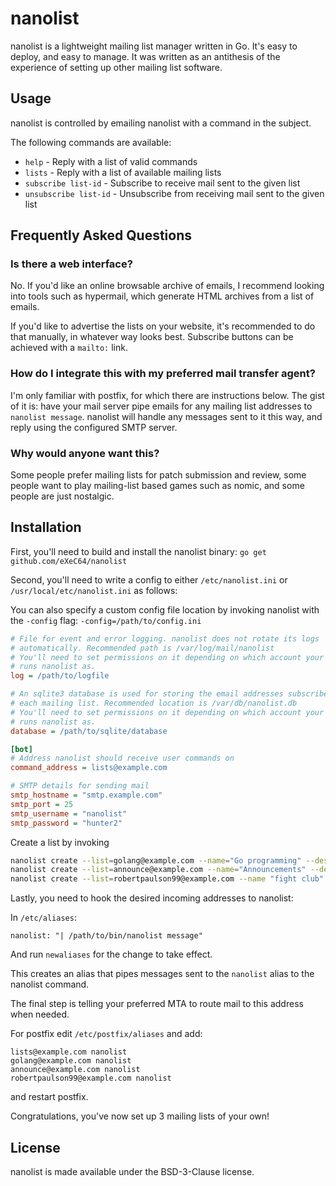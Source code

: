 nanolist
========

nanolist is a lightweight mailing list manager written in Go. It's easy to
deploy, and easy to manage. It was written as an antithesis of the experience
of setting up other mailing list software.

Usage
-----

nanolist is controlled by emailing nanolist with a command in the subject.

The following commands are available:

* `help` - Reply with a list of valid commands
* `lists` - Reply with a list of available mailing lists
* `subscribe list-id` - Subscribe to receive mail sent to the given list
* `unsubscribe list-id` - Unsubscribe from receiving mail sent to the given list

Frequently Asked Questions
--------------------------

### Is there a web interface?

No. If you'd like an online browsable archive of emails, I recommend looking
into tools such as hypermail, which generate HTML archives from a list of
emails.

If you'd like to advertise the lists on your website, it's recommended to do
that manually, in whatever way looks best. Subscribe buttons can be achieved
with a `mailto:` link.

### How do I integrate this with my preferred mail transfer agent?

I'm only familiar with postfix, for which there are instructions below. The
gist of it is: have your mail server pipe emails for any mailing list addresses
to `nanolist message`. nanolist will handle any messages sent to it this way,
and reply using the configured SMTP server.

### Why would anyone want this?

Some people prefer mailing lists for patch submission and review, some people
want to play mailing-list based games such as nomic, and some people are just
nostalgic.

Installation
------------

First, you'll need to build and install the nanolist binary:
`go get github.com/eXeC64/nanolist`

Second, you'll need to write a config to either `/etc/nanolist.ini`
or `/usr/local/etc/nanolist.ini` as follows:

You can also specify a custom config file location by invoking nanolist
with the `-config` flag: `-config=/path/to/config.ini`

```ini
# File for event and error logging. nanolist does not rotate its logs
# automatically. Recommended path is /var/log/mail/nanolist
# You'll need to set permissions on it depending on which account your MTA
# runs nanolist as.
log = /path/to/logfile

# An sqlite3 database is used for storing the email addresses subscribed to
# each mailing list. Recommended location is /var/db/nanolist.db
# You'll need to set permissions on it depending on which account your MTA
# runs nanolist as.
database = /path/to/sqlite/database

[bot]
# Address nanolist should receive user commands on
command_address = lists@example.com

# SMTP details for sending mail
smtp_hostname = "smtp.example.com"
smtp_port = 25
smtp_username = "nanolist"
smtp_password = "hunter2"
```

Create a list by invoking
```bash
nanolist create --list=golang@example.com --name="Go programming" --description="General discussion of Go programming" --bcc archive@example.com --bcc datahoarder@example.com
nanolist create --list=announce@example.com --name="Announcements" --description="Important announcements" --poster admin@example.com --poster moderator@example.com
nanolist create --list=robertpaulson99@example.com --name "fight club" --flag subscribers_only --flag hidden
```

Lastly, you need to hook the desired incoming addresses to nanolist:

In `/etc/aliases`:
```
nanolist: "| /path/to/bin/nanolist message"
```

And run `newaliases` for the change to take effect.

This creates an alias that pipes messages sent to the `nanolist` alias to the
nanolist command.

The final step is telling your preferred MTA to route mail to this address
when needed.

For postfix edit `/etc/postfix/aliases` and add:
```
lists@example.com nanolist
golang@example.com nanolist
announce@example.com nanolist
robertpaulson99@example.com nanolist
```
and restart postfix.

Congratulations, you've now set up 3 mailing lists of your own!

License
-------

nanolist is made available under the BSD-3-Clause license.
